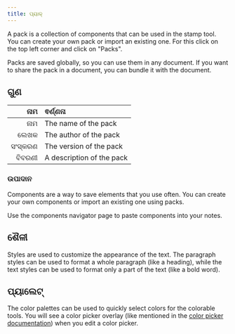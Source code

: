 ```yaml
---
title: ପ୍ୟାକ୍
---
```


A pack is a collection of components that can be used in the stamp tool. You can create your own pack or import an existing one. For this click on the top left corner and click on "Packs".

Packs are saved globally, so you can use them in any document. If you want to share the pack in a document, you can bundle it with the document.

## ଗୁଣ

|     ନାମ | ଵର୍ଣ୍ଣନା                  |
| ------: | :------------------------ |
|     ନାମ | The name of the pack      |
|    ଲେଖକ | The author of the pack    |
| ସଂସ୍କରଣ | The version of the pack   |
|  ବିବରଣୀ | A description of the pack |

### ଉପାଦାନ

Components are a way to save elements that you use often. You can create your own components or import an existing one using packs.

Use the components navigator page to paste components into your notes.

## ଶୈଳୀ

Styles are used to customize the appearance of the text. The paragraph styles can be used to format a whole paragraph (like a heading), while the text styles can be used to format only a part of the text (like a bold word).

## ପ୍ୟାଲେଟ୍

The color palettes can be used to quickly select colors for the colorable tools. You will see a color picker overlay (like mentioned in the [color picker documentation](/docs/v2/color_picker)) when you edit a color picker.
